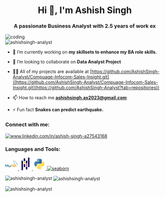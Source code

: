<h1 align="center">Hi 👋, I'm Ashish Singh</h1>
<h3 align="center">A passionate Business Analyst with 2.5 years of work ex</h3>

<img align="left" alt="coding" width="400" src="https://img.freepik.com/free-vector/hacker-operating-laptop-cartoon-icon-illustration-technology-icon-concept-isolated-flat-cartoon-style_138676-2387.jpg?size=626&ext=jpg&ga=GA1.1.1809769356.1710675936&semt=ais">

<p align="left"> <img src="https://komarev.com/ghpvc/?username=ashishsingh-analyst&label=Profile%20views&color=0e75b6&style=flat" alt="ashishsingh-analyst" /> </p>

- 🔭 I’m currently working on **my skillsets to enhance my BA role skills.**

- 👯 I’m looking to collaborate on **Data Analyst Project**

- 👨‍💻 All of my projects are available at [https://github.com/AshishSingh-Analyst/Compuage-Infocom-Sales-Insight.git]([https://github.com/AshishSingh-Analyst/Compuage-Infocom-Sales-Insight.git](https://github.com/AshishSingh-Analyst?tab=repositories))

- 📫 How to reach me **ashishsingh.as2023@gmail.com**

- ⚡ Fun fact **Snakes can predict earthquake.**

<h3 align="left">Connect with me:</h3>
<p align="left">
<a href="https://linkedin.com/in/www.linkedin.com/in/ashish-singh-a27543168" target="blank"><img align="center" src="https://raw.githubusercontent.com/rahuldkjain/github-profile-readme-generator/master/src/images/icons/Social/linked-in-alt.svg" alt="www.linkedin.com/in/ashish-singh-a27543168" height="30" width="40" /></a>
</p>

<h3 align="left">Languages and Tools:</h3>
<p align="left"> <a href="https://www.mysql.com/" target="_blank" rel="noreferrer"> <img src="https://raw.githubusercontent.com/devicons/devicon/master/icons/mysql/mysql-original-wordmark.svg" alt="mysql" width="40" height="40"/> </a> <a href="https://pandas.pydata.org/" target="_blank" rel="noreferrer"> <img src="https://raw.githubusercontent.com/devicons/devicon/2ae2a900d2f041da66e950e4d48052658d850630/icons/pandas/pandas-original.svg" alt="pandas" width="40" height="40"/> </a> <a href="https://www.python.org" target="_blank" rel="noreferrer"> <img src="https://raw.githubusercontent.com/devicons/devicon/master/icons/python/python-original.svg" alt="python" width="40" height="40"/> </a> <a href="https://seaborn.pydata.org/" target="_blank" rel="noreferrer"> <img src="https://seaborn.pydata.org/_images/logo-mark-lightbg.svg" alt="seaborn" width="40" height="40"/> </a> </p>

<p><img align="left" src="https://github-readme-stats.vercel.app/api/top-langs?username=ashishsingh-analyst&show_icons=true&locale=en&layout=compact" alt="ashishsingh-analyst" /></p>

<p>&nbsp;<img align="center" src="https://github-readme-stats.vercel.app/api?username=ashishsingh-analyst&show_icons=true&locale=en" alt="ashishsingh-analyst" /></p>

<p><img align="center" src="https://github-readme-streak-stats.herokuapp.com/?user=ashishsingh-analyst&" alt="ashishsingh-analyst" /></p>
